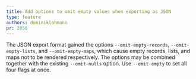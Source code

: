 ```yaml
---
title: Add options to omit empty values when exporting as JSON
type: feature
authors: dominiklohmann
pr: 2856
---
```


The JSON export format gained the options `--omit-empty-records`,
`--omit-empty-lists`, and `--omit-empty-maps`, which cause empty records, lists,
and maps not to be rendered respectively. The options may be combined together
with the existing `--omit-nulls` option. Use `--omit-empty` to set all four
flags at once.

